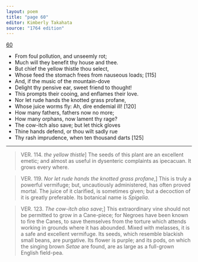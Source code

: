 ```yaml
---
layout: poem
title: "page 60"
editor: Kimberly Takahata
source: "1764 edition"
---
```



[60]()

- From foul pollution, and unseemly rot;
- Much will they benefit thy house and thee.
- But chief the yellow thistle thou select,
- Whose feed the stomach frees from nauseous loads; [115]
- And, if the music of the mountain-dove
- Delight thy pensive ear, sweet friend to thought!
- This prompts their cooing, and enflames their love.
- Nor let rude hands the knotted grass profane,
- Whose juice worms fly: Ah, dire endemial ill! [120]
- How many fathers, fathers now no more;
- How many orphans, now lament thy rage?
- The cow-itch also save; but let thick gloves
- Thine hands defend, or thou wilt sadly rue
- Thy rash imprudence, when ten thousand darts [125]

---

> VER. 114. *the yellow thistle*\] The seeds of this plant are an excellent emetic; and almost as useful in dysenteric complaints as ipecacuan. It grows every where.

> VER. 119. *Nor let rude hands the knotted grass profane*,\] This is truly a powerful vermifuge; but, uncautiously administered, has often proved mortal. The juice of it clarified, is sometimes given; but a decoction of it is greatly preferable. Its botanical name is *Spigelia*.

> VER. 123. *The cow-itch also save*;\] This extraordinary vine should not be permitted to grow in a Cane-piece; for Negroes have been known to fire the Canes, to save themselves from the torture which attends working in grounds where it has abounded. Mixed with melasses, it is a safe and excellent vermifuge. Its seeds, which resemble blackish small beans, are purgative. Its flower is purple; and its pods, on which the singing brown *Setae* are found, are as large as a full-grown English field-pea. 
